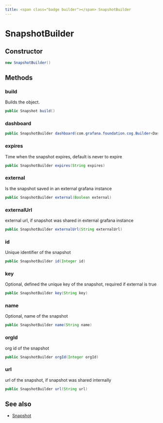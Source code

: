 ```yaml
---
title: <span class="badge builder"></span> SnapshotBuilder
---
```

# <span class="badge builder"></span> SnapshotBuilder

## Constructor

```java
new SnapshotBuilder()
```
## Methods

### <span class="badge object-method"></span> build

Builds the object.

```java
public Snapshot build()
```

### <span class="badge object-method"></span> dashboard

```java
public SnapshotBuilder dashboard(com.grafana.foundation.cog.Builder<Dashboard> dashboard)
```

### <span class="badge object-method"></span> expires

Time when the snapshot expires, default is never to expire

```java
public SnapshotBuilder expires(String expires)
```

### <span class="badge object-method"></span> external

Is the snapshot saved in an external grafana instance

```java
public SnapshotBuilder external(Boolean external)
```

### <span class="badge object-method"></span> externalUrl

external url, if snapshot was shared in external grafana instance

```java
public SnapshotBuilder externalUrl(String externalUrl)
```

### <span class="badge object-method"></span> id

Unique identifier of the snapshot

```java
public SnapshotBuilder id(Integer id)
```

### <span class="badge object-method"></span> key

Optional, defined the unique key of the snapshot, required if external is true

```java
public SnapshotBuilder key(String key)
```

### <span class="badge object-method"></span> name

Optional, name of the snapshot

```java
public SnapshotBuilder name(String name)
```

### <span class="badge object-method"></span> orgId

org id of the snapshot

```java
public SnapshotBuilder orgId(Integer orgId)
```

### <span class="badge object-method"></span> url

url of the snapshot, if snapshot was shared internally

```java
public SnapshotBuilder url(String url)
```

## See also

 * <span class="badge object-type-class"></span> [Snapshot](./object-Snapshot.md)

